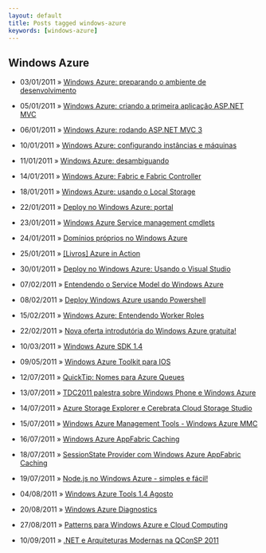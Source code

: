 ```yaml
---
layout: default
title: Posts tagged windows-azure
keywords: [windows-azure]
---
```

<h2 class="category">Windows Azure</h2>
<ul class="posts">
<li>
<p>
<span class="date">03/01/2011</span> &raquo; 
<a href="/blog/windows-azure-preparando-o-ambiente-de-desenvolvimento">Windows Azure: preparando o ambiente de desenvolvimento</a>
</p>
</li> 
<li>
<p>
<span class="date">05/01/2011</span> &raquo; 
<a href="/blog/windows-azure-criando-a-primeira-aplicacao-asp-net-mvc">Windows Azure: criando a primeira aplicação ASP.NET MVC</a>
</p>
</li> 
<li>
<p>
<span class="date">06/01/2011</span> &raquo; 
<a href="/blog/windows-azure-rodando-asp-net-mvc-3">Windows Azure: rodando ASP.NET MVC 3</a>
</p>
</li> 
<li>
<p>
<span class="date">10/01/2011</span> &raquo; 
<a href="/blog/windows-azure-configurando-instancias-e-maquinas">Windows Azure: configurando instâncias e máquinas</a>
</p>
</li> 
<li>
<p>
<span class="date">11/01/2011</span> &raquo; 
<a href="/blog/windows-azure-desambiguando">Windows Azure: desambiguando</a>
</p>
</li> 
<li>
<p>
<span class="date">14/01/2011</span> &raquo; 
<a href="/blog/windows-azure-fabric-e-fabric-controller">Windows Azure: Fabric e Fabric Controller</a>
</p>
</li> 
<li>
<p>
<span class="date">18/01/2011</span> &raquo; 
<a href="/blog/windows-azure-usando-local-storage">Windows Azure: usando o Local Storage</a>
</p>
</li> 
<li>
<p>
<span class="date">22/01/2011</span> &raquo; 
<a href="/blog/deploy-no-windows-azure-portal">Deploy no Windows Azure: portal</a>
</p>
</li> 
<li>
<p>
<span class="date">23/01/2011</span> &raquo; 
<a href="/blog/windows-azure-service-management-cmdlets">Windows Azure Service management cmdlets</a>
</p>
</li> 
<li>
<p>
<span class="date">24/01/2011</span> &raquo; 
<a href="/blog/dominios-proprios-no-windows-azure">Domínios próprios no Windows Azure</a>
</p>
</li> 
<li>
<p>
<span class="date">25/01/2011</span> &raquo; 
<a href="/blog/livros-azure-in-action">[Livros] Azure in Action</a>
</p>
</li> 
<li>
<p>
<span class="date">30/01/2011</span> &raquo; 
<a href="/blog/deploy-no-windows-azure-usando-visual-studio">Deploy no Windows Azure: Usando o Visual Studio</a>
</p>
</li> 
<li>
<p>
<span class="date">07/02/2011</span> &raquo; 
<a href="/blog/entendendo-o-service-model-do-windows-azure">Entendendo o Service Model do Windows Azure</a>
</p>
</li> 
<li>
<p>
<span class="date">08/02/2011</span> &raquo; 
<a href="/blog/deploy-windows-azure-usando-powershell">Deploy Windows Azure usando Powershell</a>
</p>
</li> 
<li>
<p>
<span class="date">15/02/2011</span> &raquo; 
<a href="/blog/windows-azure-entendendo-worker-roles">Windows Azure: Entendendo Worker Roles</a>
</p>
</li> 
<li>
<p>
<span class="date">22/02/2011</span> &raquo; 
<a href="/blog/nova-oferta-introdutoria-do-windows-azure-gratuita">Nova oferta introdutória do Windows Azure gratuita!</a>
</p>
</li> 
<li>
<p>
<span class="date">10/03/2011</span> &raquo; 
<a href="/blog/windows-azure-sdk-1-4">Windows Azure SDK 1.4 </a>
</p>
</li> 
<li>
<p>
<span class="date">09/05/2011</span> &raquo; 
<a href="/blog/windows-azure-toolkit-para-ios">Windows Azure Toolkit para IOS</a>
</p>
</li> 
<li>
<p>
<span class="date">12/07/2011</span> &raquo; 
<a href="/blog/quicktip-nomes-par-azure-queues">QuickTip: Nomes para Azure Queues</a>
</p>
</li> 
<li>
<p>
<span class="date">13/07/2011</span> &raquo; 
<a href="/blog/tdc2011-palestra-sobre-windows-phone-e-windows-azure">TDC2011 palestra sobre Windows Phone e Windows Azure</a>
</p>
</li> 
<li>
<p>
<span class="date">14/07/2011</span> &raquo; 
<a href="/blog/azure-storage-explorer-e-cerebrata-cloud-storage-studio">Azure Storage Explorer e Cerebrata Cloud Storage Studio</a>
</p>
</li> 
<li>
<p>
<span class="date">15/07/2011</span> &raquo; 
<a href="/blog/windows-azure-management-tools-windows-azure-mmc">Windows Azure Management Tools - Windows Azure MMC</a>
</p>
</li> 
<li>
<p>
<span class="date">16/07/2011</span> &raquo; 
<a href="/blog/windows-azure-appfabric-caching">Windows Azure AppFabric Caching</a>
</p>
</li> 
<li>
<p>
<span class="date">18/07/2011</span> &raquo; 
<a href="/blog/sessionstate-provider-com-windows-azure-appfabric-caching">SessionState Provider com Windows Azure AppFabric Caching</a>
</p>
</li> 
<li>
<p>
<span class="date">19/07/2011</span> &raquo; 
<a href="/blog/node-js-no-windows-azure-simples-e-facil">Node.js no Windows Azure - simples e fácil!</a>
</p>
</li> 
<li>
<p>
<span class="date">04/08/2011</span> &raquo; 
<a href="/blog/windows-azure-tools-1-4-agosto">Windows Azure Tools 1.4 Agosto</a>
</p>
</li> 
<li>
<p>
<span class="date">20/08/2011</span> &raquo; 
<a href="/blog/windows-azure-diagnostics">Windows Azure Diagnostics</a>
</p>
</li> 
<li>
<p>
<span class="date">27/08/2011</span> &raquo; 
<a href="/blog/patterns-para-windows-azure-e-cloud-computing">Patterns para Windows Azure e Cloud Computing</a>
</p>
</li> 
<li>
<p>
<span class="date">10/09/2011</span> &raquo; 
<a href="/blog/net-e-arquiteturas-modernas-na-qconsp-2011">.NET e Arquiteturas Modernas na QConSP 2011</a>
</p>
</li> 
</ul>
